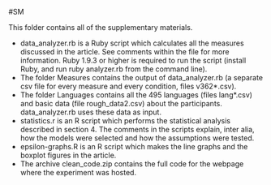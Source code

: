 #SM

This folder contains all of the supplementary materials.

- data_analyzer.rb is a Ruby script which calculates all the measures discussed in the article. See comments within the file for more information. Ruby 1.9.3 or higher is required to run the script (install Ruby, and run ruby analyzer.rb from the command line).
- The folder Measures contains the output of data_analyzer.rb (a separate csv file for every measure and every condition, files v362*.csv).
- The folder Languages contains all the 495 languages (files lang*.csv) and basic data (file rough_data2.csv) about the participants. data_analyzer.rb uses these data as input.
- statistics.r is an R script which performs the statistical analysis described in section 4. The comments in the scripts explain, inter alia, how the models were selected and how the assumptions were tested.
- epsilon-graphs.R is an R script which makes the line graphs and the boxplot figures in the article.
- The archive clean_code.zip contains the full code for the webpage where the experiment was hosted. 
